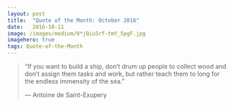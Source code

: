 ```yaml
---
layout:	post
title:	"Quote of the Month: October 2016"
date:	2016-10-11
image: /images/medium/0*jQiu5rf-tmY_5pgF.jpg
imagehero: true
tags: Quote-of-the-Month
---
```


> “If you want to build a ship, don’t drum up people to collect wood and don’t assign them tasks and work, but rather teach them to long for the endless immensity of the sea.”
> 
> — Antoine de Saint-Exupery  